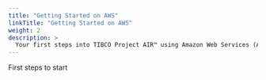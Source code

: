 ```yaml
---
title: "Getting Started on AWS"
linkTitle: "Getting Started on AWS"
weight: 2
description: >
  Your first steps into TIBCO Project AIR™ using Amazon Web Services (AWS) as environment.
---
```


First steps to start